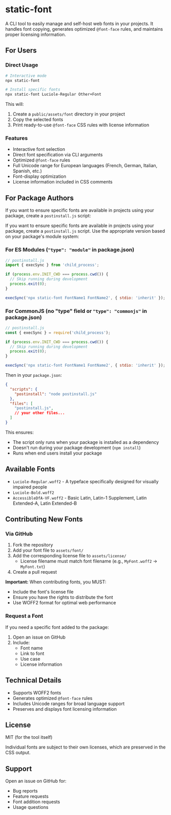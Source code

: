 # static-font

A CLI tool to easily manage and self-host web fonts in your projects. It handles font copying, generates optimized `@font-face` rules, and maintains proper licensing information.

## For Users

### Direct Usage

```bash
# Interactive mode
npx static-font

# Install specific fonts
npx static-font Luciole-Regular Other+Font
```

This will:
1. Create a `public/assets/font` directory in your project
2. Copy the selected fonts
3. Print ready-to-use `@font-face` CSS rules with license information

### Features

- Interactive font selection
- Direct font specification via CLI arguments
- Optimized `@font-face` rules
- Full Unicode range for European languages (French, German, Italian, Spanish, etc.)
- Font-display optimization
- License information included in CSS comments

## For Package Authors

If you want to ensure specific fonts are available in projects using your package, create a `postinstall.js` script:

If you want to ensure specific fonts are available in projects using your package, create a `postinstall.js` script. Use the appropriate version based on your package's module system:

### For ES Modules (`"type": "module"` in package.json)

```js
// postinstall.js
import { execSync } from 'child_process';

if (process.env.INIT_CWD === process.cwd()) {
  // Skip running during development
  process.exit(0);
}

execSync('npx static-font FontName1 FontName2', { stdio: 'inherit' });
```

### For CommonJS (no "type" field or `"type": "commonjs"` in package.json)

```js
// postinstall.js
const { execSync } = require('child_process');

if (process.env.INIT_CWD === process.cwd()) {
  // Skip running during development
  process.exit(0);
}

execSync('npx static-font FontName1 FontName2', { stdio: 'inherit' });
```

Then in your `package.json`:

```json
{
  "scripts": {
    "postinstall": "node postinstall.js"
  },
  "files": [
    "postinstall.js",
    // your other files...
  ]
}
```

This ensures:
- The script only runs when your package is installed as a dependency
- Doesn't run during your package development (`npm install`)
- Runs when end users install your package

## Available Fonts

- `Luciole-Regular.woff2` - A typeface specifically designed for visually impaired people
- `Luciole-Bold.woff2`
- `AccessibleDfA-VF.woff2` - Basic Latin, Latin-1 Supplement, Latin Extended-A, Latin Extended-B

## Contributing New Fonts

### Via GitHub

1. Fork the repository
2. Add your font file to `assets/font/`
3. Add the corresponding license file to `assets/license/`
   - License filename must match font filename (e.g., `MyFont.woff2` → `MyFont.txt`)
4. Create a pull request

**Important:** When contributing fonts, you MUST:
- Include the font's license file
- Ensure you have the rights to distribute the font
- Use WOFF2 format for optimal web performance

### Request a Font

If you need a specific font added to the package:
1. Open an issue on GitHub
2. Include:
   - Font name
   - Link to font
   - Use case
   - License information

## Technical Details

- Supports WOFF2 fonts
- Generates optimized `@font-face` rules
- Includes Unicode ranges for broad language support
- Preserves and displays font licensing information

## License

MIT (for the tool itself)

Individual fonts are subject to their own licenses, which are preserved in the CSS output.

## Support

Open an issue on GitHub for:
- Bug reports
- Feature requests
- Font addition requests
- Usage questions

